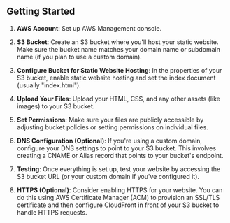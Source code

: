 ## Getting Started

1. **AWS Account**: Set up AWS Management console.

2. **S3 Bucket**: Create an S3 bucket where you'll host your static website. Make sure the bucket name matches your domain name or subdomain name (if you plan to use a custom domain).

3. **Configure Bucket for Static Website Hosting**: In the properties of your S3 bucket, enable static website hosting and set the index document (usually "index.html").

4. **Upload Your Files**: Upload your HTML, CSS, and any other assets (like images) to your S3 bucket.

5. **Set Permissions**: Make sure your files are publicly accessible by adjusting bucket policies or setting permissions on individual files.

6. **DNS Configuration (Optional)**: If you're using a custom domain, configure your DNS settings to point to your S3 bucket. This involves creating a CNAME or Alias record that points to your bucket's endpoint.

7. **Testing**: Once everything is set up, test your website by accessing the S3 bucket URL (or your custom domain if you've configured it).

8. **HTTPS (Optional)**: Consider enabling HTTPS for your website. You can do this using AWS Certificate Manager (ACM) to provision an SSL/TLS certificate and then configure CloudFront in front of your S3 bucket to handle HTTPS requests.
